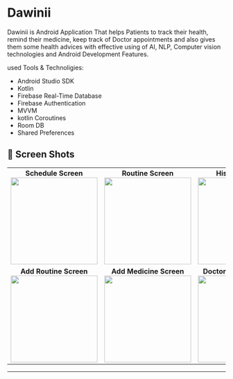 # Dawinii
Dawinii is Android Application That helps Patients to track their health, remind their medicine, keep track of Doctor appointments and also gives them some health advices with effective using of AI, NLP, Computer vision technologies and Android Development Features.

used Tools & Technoligies:
- Android Studio SDK
- Kotlin
- Firebase Real-Time Database
- Firebase Authentication
- MVVM
- kotlin Coroutines
- Room DB
- Shared Preferences


## 📸 Screen Shots
<table>
  <tr>
    <td align="center">
      <strong>Schedule Screen </strong><br/>
      <img src="https://github.com/user-attachments/assets/b249b209-0c55-495f-89df-695122a8bd6a" width="200"/>
    </td>
    <td align="center">
      <strong>Routine Screen </strong><br/>
      <img src="https://github.com/user-attachments/assets/0f7b9995-d0bf-4663-b7c6-582e76305d9d" width="200"/>
    </td>
    <td align="center">
      <strong>History Screen </strong><br/>
      <img src="https://github.com/user-attachments/assets/6e9d66ad-ce00-4f70-8bae-70b3fee7677c" width="200"/>
    </td>
    <td align="center">
      <strong>Profile Screen </strong><br/>
      <img src="https://github.com/user-attachments/assets/a6618dc3-8bd2-4aab-b0b1-b6adcbba76e2" width="200"/>
    </td>
  </tr>
  <tr>
    <td align="center">
      <strong>Add Routine Screen</strong><br/>
      <img src="https://github.com/user-attachments/assets/299b5f10-ed98-4158-a006-10cbadc861c7" width="200"/>
    </td>
    <td align="center">
      <strong>Add Medicine Screen</strong><br/>
      <img src="https://github.com/user-attachments/assets/892f2642-1ce5-47f3-8442-cbaf534dae35" width="200"/>
    </td>
    <td align="center">
      <strong>Doctor's Notes Screen</strong><br/>
      <img src="https://github.com/user-attachments/assets/feb32cca-84b2-4103-aeef-2e7e5e6d91d4" width="200"/>
    </td>
    <td align="center">
      <strong>Analysis Screen</strong><br/>
      <img src="https://github.com/user-attachments/assets/d4db3941-506a-43a0-86b8-4509e78b17c7" width="200"/>
    </td>
  </tr>
</table>

---
